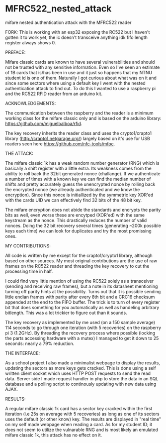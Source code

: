 # MFRC522_nested_attack
mifare nested authentication attack with the MFRC522 reader

FORK: This is working with an esp32 exposing the RC522 but I haven't gotten it to work yet, the ic doesn't transceive anything idk fifo length register always shows 0.

PREFACE:

Mifare classic cards are known to have several vulnerabilities and should not be trusted with any sensitive information. Even so I've seen an estimate of 1B cards that is/has been in use and it just so happens that my NTNU student id is one of them. Naturally I got curious about what was on it and since some sectors where using a default key I went with the nested authentication attack to find out. To do this I wanted to use a raspberry pi and the RC522 RFID reader from an arduino kit.  

ACKNOWLEDGEMENTS:

The communication between the raspberry and the reader is a minimum working class for the mifare classic only and is based on the arduino library: https://github.com/miguelbalboa/rfid. 

The key recovery inherits the reader class and uses the crypto1/crapto1 library (http://crapto1.netgarage.org/) largely based on it's use for USB readers seen here https://github.com/nfc-tools/mfoc.

THE ATTACK:

The mifare classic 1k has a weak random number generator (RNG) which is basically a shift register with a little extra. Its weakness comes from the ability to roll back the 32bit generated nonce (challange). If we authenticate a number of times with a known key we can find the median number of shifts and pretty accurately guess the unencrypted nonce by rolling back the encrypted nonce (we allready authenticated and we know the encryption). Since this nonce is initiallized by the symmetric key XOR'ed with the cards UID we can effectively find 32 bits of the 48 bit key. 

The mifare encryption does not abide the standards and encrypts the parity bits as well, even worse these are encytped (XOR'ed) with the same keystream as the nonce. This drastically reduces the number of valid nonces. Doing the 32 bit recovery several times (generating ~200k possible keys each time) we can look for duplicates and try the most promissing ones. 

MY CONTRIBUTIONS:

All code is written by me except for the crapto1/crypto1 library, although based on other sources. My most original contributions are the use of raw frames on the RC522 reader and threading the key recovery to cut the processing time in half. 

I could find very little mention of using the RC522 solely as a transceiver (sending and receiving raw frames), but a note in its datasheet mentioning turning off parity hints at the possibility. Turns out that it is possible sending little endian frames with parity after every 8th bit and a CRC16 checksum appended at the end to the FIFO buffer. The trick is to turn of every register bit that does something for you automatically as well as handeling arbitrary bitlength. This was a lot trickier to figure out than it sounds.

The key recovery as implemented by me used (on a 150 sample average) 114 seconds to go through one iteration (with 5 recoveries) on the raspberry pi 3 (1.2GHz). By threading the recovery process where possible (locking the parts accessing hardware with a mutex) I managed to get it down to 25 seconds: nearly a 79% reduction.

THE INTERFACE:

As a school project I also made a minimalist webpage to display the results, updating the sectors as more keys gets cracked. This is done using a self written client socket which uses HTTP POST requests to send the read data. Server side I made request handler in php to store the data in an SQL database and a polling script to continously updating with new data using AJAX. 

RESULTS:

A regular mifare classic 1k card has a sector key cracked within the first iteration (i.e 25s on average with 5 recoveries) as long as one of its sectors uses the default (or other know) key. The results are displayed in "real time" on my self made webpage when reading a card. As for my student ID; it does not seem to utilize the vulnarable RNG and is most likely an emulated mifare classic 1k, this attack has no effect on it. 

